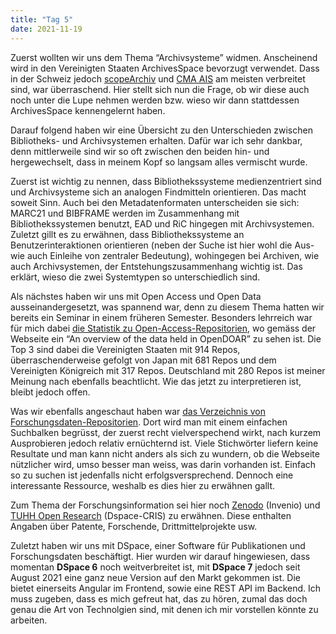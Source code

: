 ```yaml
---
title: "Tag 5"
date: 2021-11-19
---
```


Zuerst wollten wir uns dem Thema “Archivsysteme” widmen. Anscheinend wird in den Vereinigten Staaten ArchivesSpace bevorzugt verwendet. Dass in der Schweiz jedoch [scopeArchiv](https://www.scope.ch/de/produkteuebersicht/scopearchiv/) und [CMA AIS](https://cmiag.ch/akten-management/archivierung/ais/) am meisten verbreitet sind, war überraschend. Hier stellt sich nun die Frage, ob wir diese auch noch unter die Lupe nehmen werden bzw. wieso wir dann stattdessen ArchivesSpace kennengelernt haben.

Darauf folgend haben wir eine Übersicht zu den Unterschieden zwischen Bibliotheks- und Archivsystemen erhalten. Dafür war ich sehr dankbar, denn mittlerweile sind wir so oft zwischen den beiden hin- und hergewechselt, dass in meinem Kopf so langsam alles vermischt wurde.

Zuerst ist wichtig zu nennen, dass Bibliothekssysteme medienzentriert sind und Archivsysteme sich an analogen Findmitteln orientieren. Das macht soweit Sinn. Auch bei den Metadatenformaten unterscheiden sie sich: MARC21 und BIBFRAME werden im Zusammenhang mit Bibliothekssystemen benutzt, EAD und RiC hingegen mit Archivsystemen. Zuletzt gillt es zu erwähnen, dass Bibliothekssysteme an Benutzerinteraktionen orientieren (neben der Suche ist hier wohl die Aus- wie auch Einleihe von zentraler Bedeutung), wohingegen bei Archiven, wie auch Archivsystemen, der Entstehungszusammenhang wichtig ist. Das erklärt, wieso die zwei Systemtypen so unterschiedlich sind.

Als nächstes haben wir uns mit Open Access und Open Data ausseinandergesetzt, was spannend war, denn zu diesem Thema hatten wir bereits ein Seminar in einem früheren Semester. Besonders lehrreich war für mich dabei [die Statistik zu Open-Access-Repositorien](https://v2.sherpa.ac.uk/view/repository_visualisations/1.html), wo gemäss der Webseite ein “An overview of the data held in OpenDOAR” zu sehen ist. Die Top 3 sind dabei die Vereinigten Staaten mit 914 Repos, überraschenderweise gefolgt von Japan mit 681 Repos und dem Vereinigten Königreich mit 317 Repos. Deutschland mit 280 Repos ist meiner Meinung nach ebenfalls beachtlicht. Wie das jetzt zu interpretieren ist, bleibt jedoch offen.

Was wir ebenfalls angeschaut haben war [das Verzeichnis von Forschungsdaten-Repositorien](https://www.re3data.org). Dort wird man mit einem einfachen Suchbalken begrüsst, der zuerst recht vielverspechend wirkt, nach kurzem Ausprobieren jedoch relativ ernüchternd ist. Viele Stichwörter liefern keine Resultate und man kann nicht anders als sich zu wundern, ob die Webseite nützlicher wird, umso besser man weiss, was darin vorhanden ist. Einfach so zu suchen ist jedenfalls nicht erfolgsversprechend. Dennoch eine interessante Ressource, weshalb es dies hier zu erwähnen gallt.

Zum Thema der Forschungsinformation sei hier noch [Zenodo](https://zenodo.org) (Invenio) und [TUHH Open Research](https://tore.tuhh.de) (Dspace-CRIS) zu erwähnen. Diese enthalten Angaben über Patente, Forschende, Drittmittelprojekte usw.

Zuletzt haben wir uns mit DSpace, einer Software für Publikationen und Forschungsdaten beschäftigt. Hier wurden wir darauf hingewiesen, dass momentan **DSpace 6** noch weitverbreitet ist, mit **DSpace 7** jedoch seit August 2021 eine ganz neue Version auf den Markt gekommen ist. Die bietet einerseits Angular im Frontend, sowie eine REST API im Backend. Ich muss zugeben, dass es mich gefreut hat, das zu hören, zumal das doch genau die Art von Technolgien sind, mit denen ich mir vorstellen könnte zu arbeiten.
